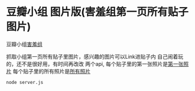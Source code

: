 豆瓣小组 图片版(害羞组第一页所有贴子图片)
============
<p>豆瓣小组<a href="http://www.douban.com/group/haixiuzu">害羞组</a></p>

抓取小组第一页所有贴子里图片，感兴趣的图片可以Link进贴子内
自己闹着玩的，还不是很好用，有时间再改改
两个api,
每个贴子里的第一张照片是<a href="http://localhost:3000/douban">第一张照片</a>
每个贴子里的所有照片是<a href="http://localhost:3000/douban1">所有照片</a>


<pre><code>node server.js</code></pre>


